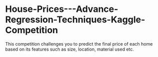 # House-Prices---Advance-Regression-Techniques-Kaggle-Competition
This competition challenges you to predict the final price of each home based on its features such as size, location, material used etc.
